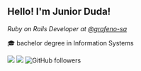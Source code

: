 <h2>Hello! I'm Junior Duda!</h2>
<p><em>Ruby on Rails Developer at <a href="https://github.com/grafeno-sa">@grafeno-sa</a> 
</em></p>

:mortar_board: bachelor degree in Information Systems

[![](https://img.shields.io/badge/-LinkedIn-222222?style=flat-square&logo=Linkedin&logoColor=white&color=blue&link=https://www.linkedin.com/in/junior-duda/)](https://www.linkedin.com/in/junior-duda/)
[![](https://img.shields.io/badge/-Facebook-222222?style=flat-square&logo=Facebook&logoColor=white&color=blue&link=https://www.facebook.com/junior.duda.3/)](https://www.facebook.com/junior.duda.3/)
![GitHub followers](https://img.shields.io/github/followers/Juninhoz?label=Follow&style=social)
